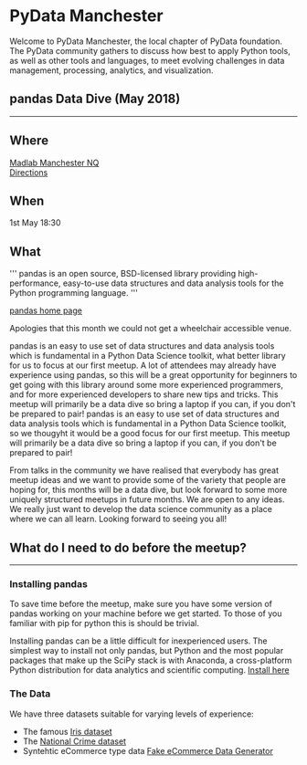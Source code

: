 # PyData Manchester
 Welcome to PyData Manchester, the local chapter of PyData foundation. The PyData community gathers to discuss how best to apply Python tools, as well as other tools and languages, to meet evolving challenges in data management, processing, analytics, and visualization.

## pandas Data Dive (May 2018)
---
## Where 
[Madlab Manchester NQ](https://madlab.org.uk/)  
[Directions](https://madlab.org.uk/find-us/)

## When
1st May 18:30

## What
'''
pandas is an open source, BSD-licensed library providing high-performance, easy-to-use data structures and data analysis tools for the Python programming language.
'''

 
[pandas home page](https://pandas.pydata.org/)


Apologies that this month we could not get a wheelchair accessible venue.

pandas is an easy to use set of data structures and data analysis tools which is fundamental in a Python Data Science toolkit, what better library for us to focus at our first meetup. A lot of attendees may already have experience using pandas, so this will be a great opportunity for beginners to get going with this library around some more experienced programmers, and for more experienced developers to share new tips and tricks. This meetup will primarily be a data dive so bring a laptop if you can, if you don't be prepared to pair!
pandas is an easy to use set of data structures and data analysis tools which is fundamental in a Python Data Science toolkit, so we thougyht it would be a good focus for our first meetup. This meetup will primarily be a data dive so bring a laptop if you can, if you don't be prepared to pair!

From talks in the community we have realised that everybody has great meetup ideas and we want to provide some of the variety that people are hoping for, this months will be a data dive, but look forward to some more uniquely structured meetups in future months. We are open to any ideas. We really just want to develop the data science community as a place where we can all learn. Looking forward to seeing you all!

## What do I need to do before the meetup?
---
### Installing pandas
To save time before the meetup, make sure you have some version of pandas working on your machine before we get started. To those of you familiar with pip for python this is should be trivial.

Installing pandas can be a little difficult for inexperienced users.
The simplest way to install not only pandas, but Python and the most popular packages that make up the SciPy stack is with Anaconda, a cross-platform Python distribution for data analytics and scientific computing. [Install here](https://docs.anaconda.com/anaconda/install/)

### The Data
We have three datasets suitable for varying levels of experience:
* The famous [Iris dataset](https://archive.ics.uci.edu/ml/datasets/iris)
* The [National Crime dataset](https://data.police.uk/data/)
* Syntehtic eCommerce type data [Fake eCommerce Data Generator](https://github.com/jaspajjr/synthetic_ecommerce_dataset)